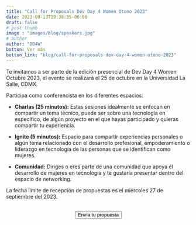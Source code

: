 ```yaml
---
title: "Call for Proposals Dev Day 4 Women Otono 2023"
date: 2023-09-13T19:38:35-06:00
draft: false
# post thumb
image : "images/blog/speakers.jpg"
# author
author: "DD4W"
botton: Ver más
botton_link: "blog/call-for-proposals-dev-day-4-women-otono-2023"
---
```


Te invitamos a ser parte de la edición presencial de Dev Day 4 Women Octubre 2023, el evento se realizará el 25 de octubre en la Universidad La Salle, CDMX.

Participa como conferencista en los diferentes espacios:

 * **Charlas (25 minutos):** Estas sesiones idealmente se enfocan en compartir un tema técnico, puede ser sobre una tecnología en específico, de algún proyecto en el que hayas participado y quieras compartir tu experiencia.

 * **Ignite (5 minutos):** Espacio para compartir experiencias personales o algún tema relacionado con el desarrollo profesional, empoderamiento o liderazgo en tecnología de las personas que se identifican como mujeres.

 * **Comunidad:** Diriges o eres parte de una comunidad que apoya el desarrollo de mujeres en tecnología y te gustaría presentar dentro del espacio de networking.


La fecha límite de recepción de propuestas es el miércoles 27 de septiembre del 2023.

<br>

<center>
<a href="https://convoca.dev/dev-day-4-women-octubre-2023/cfp" target="_blank">
<button type="button" style="align-items: center;" class="btn btn-info col-md-10 px-3">Envía tu propuesta</button>
</a>
<center>


